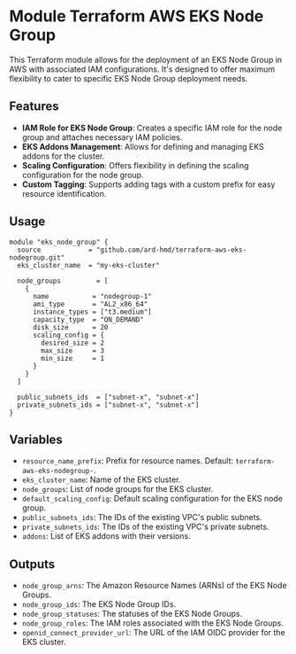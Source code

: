 # Module Terraform AWS EKS Node Group

This Terraform module allows for the deployment of an EKS Node Group in AWS with associated IAM configurations. It's designed to offer maximum flexibility to cater to specific EKS Node Group deployment needs.

## Features

- **IAM Role for EKS Node Group**: Creates a specific IAM role for the node group and attaches necessary IAM policies.
- **EKS Addons Management**: Allows for defining and managing EKS addons for the cluster.
- **Scaling Configuration**: Offers flexibility in defining the scaling configuration for the node group.
- **Custom Tagging**: Supports adding tags with a custom prefix for easy resource identification.

## Usage

```hcl
module "eks_node_group" {
  source            = "github.com/ard-hmd/terraform-aws-eks-nodegroup.git"
  eks_cluster_name  = "my-eks-cluster"

  node_groups         = [
    {
      name           = "nodegroup-1"
      ami_type       = "AL2_x86_64"
      instance_types = ["t3.medium"]
      capacity_type  = "ON_DEMAND"
      disk_size      = 20
      scaling_config = {
        desired_size = 2
        max_size     = 3
        min_size     = 1
      }
    }
  ]
  
  public_subnets_ids  = ["subnet-x", "subnet-x"]
  private_subnets_ids = ["subnet-x", "subnet-x"]
}
```

## Variables

- `resource_name_prefix`: Prefix for resource names. Default: `terraform-aws-eks-nodegroup-`.
- `eks_cluster_name`: Name of the EKS cluster.
- `node_groups`: List of node groups for the EKS cluster.
- `default_scaling_config`: Default scaling configuration for the EKS node group.
- `public_subnets_ids`: The IDs of the existing VPC's public subnets.
- `private_subnets_ids`: The IDs of the existing VPC's private subnets.
- `addons`: List of EKS addons with their versions.

## Outputs

- `node_group_arns`: The Amazon Resource Names (ARNs) of the EKS Node Groups.
- `node_group_ids`: The EKS Node Group IDs.
- `node_group_statuses`: The statuses of the EKS Node Groups.
- `node_group_roles`: The IAM roles associated with the EKS Node Groups.
- `openid_connect_provider_url`: The URL of the IAM OIDC provider for the EKS cluster.
